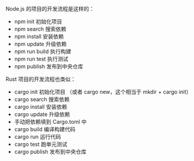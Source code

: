 Node.js 的项目的开发流程是这样的：

- npm init 初始化项目
- npm search 搜索依赖
- npm install 安装依赖
- npm update 升级依赖
- npm run build 执行构建
- npm run test 执行测试
- npm publish 发布到中央仓库

Rust 项目的开发流程也类似：

- cargo init 初始化项目 （或者 cargo new，这个相当于 mkdir + cargo init）
- cargo search 搜索依赖
- cargo install 安装依赖
- cargo update 升级依赖
- 手动把依赖填到 Cargo.toml 中
- cargo build 编译构建代码
- cargo run 运行代码
- cargo test 跑单元测试
- cargo publish 发布到中央仓库